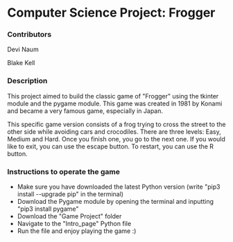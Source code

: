 # Computer Science Project: Frogger

### Contributors
Devi Naum

Blake Kell

### Description

This project aimed to build the classic game of "Frogger" using the tkinter module and the pygame module. This game was 
created in 1981 by Konami and became a very famous game, especially in Japan. 

This specific game version consists of a frog 
trying to cross the street to the other side while avoiding cars and crocodiles.
There are three levels: Easy, Medium and Hard. Once you finish one, you go to the next one. If you would like to exit,
you can use the escape button. To restart, you can use the R button.

### Instructions to operate the game

- Make sure you have downloaded the latest Python version (write "pip3 install --upgrade pip" in the terminal)
- Download the Pygame module by opening the terminal and inputting "pip3 install pygame"
- Download the "Game Project" folder
- Navigate to the "Intro_page" Python file
- Run the file and enjoy playing the game :)